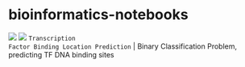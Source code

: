 # bioinformatics-notebooks

![](https://badgen.net/badge/language/Python/blue) ![](https://badgen.net/badge/status/blue/orange) <code>Transcription Factor Binding Location Prediction</code> | Binary Classification Problem, predicting TF DNA binding sites
